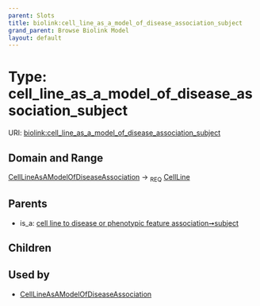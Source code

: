 ```yaml
---
parent: Slots
title: biolink:cell_line_as_a_model_of_disease_association_subject
grand_parent: Browse Biolink Model
layout: default
---
```


# Type: cell_line_as_a_model_of_disease_association_subject




URI: [biolink:cell_line_as_a_model_of_disease_association_subject](https://w3id.org/biolink/vocab/cell_line_as_a_model_of_disease_association_subject)

## Domain and Range

[CellLineAsAModelOfDiseaseAssociation](CellLineAsAModelOfDiseaseAssociation.md) ->  <sub>REQ</sub> [CellLine](CellLine.md)

## Parents

 *  is_a: [cell line to disease or phenotypic feature association➞subject](cell_line_to_disease_or_phenotypic_feature_association_subject.md)

## Children


## Used by

 * [CellLineAsAModelOfDiseaseAssociation](CellLineAsAModelOfDiseaseAssociation.md)
